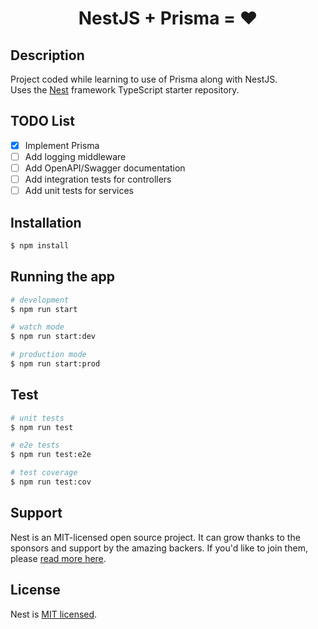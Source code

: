 <h1 align="center">NestJS + Prisma = ❤</h1>

## Description

Project coded while learning to use of Prisma along with NestJS.
<br/>
Uses the [Nest](https://github.com/nestjs/nest) framework TypeScript starter repository.

## TODO List

- [x] Implement Prisma
- [ ] Add logging middleware
- [ ] Add OpenAPI/Swagger documentation
- [ ] Add integration tests for controllers
- [ ] Add unit tests for services

## Installation

```bash
$ npm install
```

## Running the app

```bash
# development
$ npm run start

# watch mode
$ npm run start:dev

# production mode
$ npm run start:prod
```

## Test

```bash
# unit tests
$ npm run test

# e2e tests
$ npm run test:e2e

# test coverage
$ npm run test:cov
```

## Support

Nest is an MIT-licensed open source project. It can grow thanks to the sponsors and support by the amazing backers. If you'd like to join them, please [read more here](https://docs.nestjs.com/support).

## License

Nest is [MIT licensed](LICENSE).
